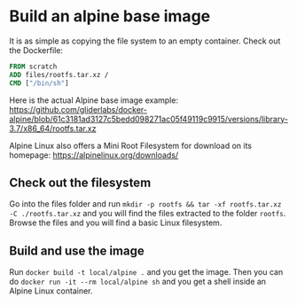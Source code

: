# Build an alpine base image

It is as simple as copying the file system to an empty container.
Check out the Dockerfile:
```dockerfile
FROM scratch
ADD files/rootfs.tar.xz /
CMD ["/bin/sh"]
```

Here is the actual Alpine base image example: https://github.com/gliderlabs/docker-alpine/blob/61c3181ad3127c5bedd098271ac05f49119c9915/versions/library-3.7/x86_64/rootfs.tar.xz

Alpine Linux also offers a Mini Root Filesystem for download on its homepage: https://alpinelinux.org/downloads/

## Check out the filesystem

Go into the files folder and run `mkdir -p rootfs && tar -xf rootfs.tar.xz -C ./rootfs.tar.xz` and you will find the files extracted to the folder `rootfs`.
Browse the files and you will find a basic Linux filesystem.

## Build and use the image

Run `docker build -t local/alpine .` and you get the image.
Then you can do `docker run -it --rm local/alpine sh` and you get a shell inside an Alpine Linux container.
